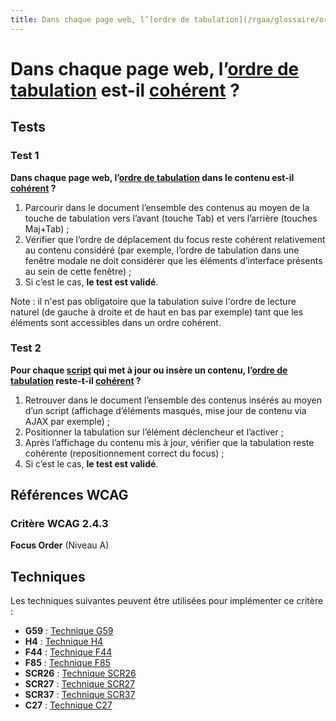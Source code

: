 ```yaml
---
title: Dans chaque page web, l’[ordre de tabulation](/rgaa/glossaire/ordre-de-tabulation) est-il [cohérent](/rgaa/glossaire/comprehensible-ordre-de-lecture) ?
---
```


# Dans chaque page web, l’[ordre de tabulation](/rgaa/glossaire/ordre-de-tabulation) est-il [cohérent](/rgaa/glossaire/comprehensible-ordre-de-lecture) ?



## Tests

### Test 1

**Dans chaque page web, l’[ordre de tabulation](/rgaa/glossaire/ordre-de-tabulation) dans le contenu est-il [cohérent](/rgaa/glossaire/comprehensible-ordre-de-lecture) ?**

1. Parcourir dans le document l’ensemble des contenus au moyen de la touche de tabulation vers l’avant (touche Tab) et vers l’arrière (touches Maj+Tab) ;
2. Vérifier que l’ordre de déplacement du focus reste cohérent relativement au contenu considéré (par exemple, l’ordre de tabulation dans une fenêtre modale ne doit considérer que les éléments d’interface présents au sein de cette fenêtre) ;
3. Si c’est le cas, **le test est validé**.

Note : il n'est pas obligatoire que la tabulation suive l'ordre de lecture naturel (de gauche à droite et de haut en bas par exemple) tant que les éléments sont accessibles dans un ordre cohérent.

### Test 2

**Pour chaque [script](/rgaa/glossaire/script) qui met à jour ou insère un contenu, l’[ordre de tabulation](/rgaa/glossaire/ordre-de-tabulation) reste-t-il [cohérent](/rgaa/glossaire/comprehensible-ordre-de-lecture) ?**

1. Retrouver dans le document l’ensemble des contenus insérés au moyen d’un script (affichage d’éléments masqués, mise jour de contenu via AJAX par exemple) ;
2. Positionner la tabulation sur l’élément déclencheur et l’activer ;
3. Après l’affichage du contenu mis à jour, vérifier que la tabulation reste cohérente (repositionnement correct du focus) ;
4. Si c’est le cas, **le test est validé**.



## Références WCAG

### Critère WCAG 2.4.3

**Focus Order** (Niveau A)



## Techniques

Les techniques suivantes peuvent être utilisées pour implémenter ce critère :

- **G59** : [Technique G59](https://www.w3.org/WAI/WCAG21/Techniques/html/G59)
- **H4** : [Technique H4](https://www.w3.org/WAI/WCAG21/Techniques/html/H4)
- **F44** : [Technique F44](https://www.w3.org/WAI/WCAG21/Techniques/html/F44)
- **F85** : [Technique F85](https://www.w3.org/WAI/WCAG21/Techniques/html/F85)
- **SCR26** : [Technique SCR26](https://www.w3.org/WAI/WCAG21/Techniques/html/SCR26)
- **SCR27** : [Technique SCR27](https://www.w3.org/WAI/WCAG21/Techniques/html/SCR27)
- **SCR37** : [Technique SCR37](https://www.w3.org/WAI/WCAG21/Techniques/html/SCR37)
- **C27** : [Technique C27](https://www.w3.org/WAI/WCAG21/Techniques/html/C27)
